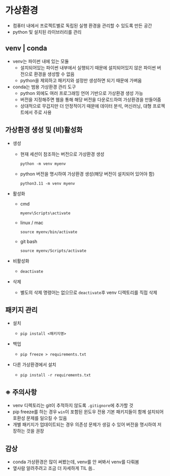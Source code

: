 # 가상환경

- 컴퓨터 내에서 프로젝트별로 독립된 실행 환경을 관리할 수 있도록 만든 공간
- python 및 설치된 라이브러리를 관리



## venv | conda

- venv는 파이썬 내에 있는 모듈
  - 설치되어있는 파이썬 내부에서 실행되기 때문에 설치되어있지 않은 파이썬 버전으로 환경을 생성할 수 없음
  - python을 제외하고 패키지와 설정만 생성하면 되기 때문에 가벼움
- conda는 범용 가상환경 관리 도구
  - python 외에도 여러 프로그래밍 언어 기반으로 가상환경 생성 가능
  - 버전을 지정해주면 웹을 통해 해당 버전을 다운로드하여 가상환경을 만들어줌
  - 상대적으로 무겁지만 더 안정적이기 때문에 데이터 분석, 머신러닝, 대형 프로젝트에서 주로 사용



## 가상환경 생성 및 (비)활성화

- 생성

  - 현재 세션이 참조하는 버전으로 가상환경 생성

    `python -m venv myenv`

  - python 버전을 명시하여 가상환경 생성(해당 버전이 설치되어 있어야 함)

    `python3.11 -m venv myenv`

- 활성화

  - cmd

    `myenv\Scripts\activate`

  - linux / mac

    `source myenv/bin/activate`

  - git bash

    `source myenv/Scripts/activate`

- 비활성화

  - `deactivate`

- 삭제

  - 별도의 삭제 명령어는 없으므로 `deactivate`후 venv 디렉토리를 직접 삭제

  

## 패키지 관리

- 설치

  - `pip install <패키지명>`

- 백업

  - `pip freeze > requirements.txt`

- 다른 가상환경에서 설치

  - `pip install -r requirements.txt`

    

## **※ 주의사항**

- venv 디렉토리는 git이 추적하지 않도록 `.gitignore`에 추가할 것
- pip freeze를 하는 경우 `win`이 포함된 윈도우 전용 기본 패키지들이 함께 설치되어 호환성 문제를 일으킬 수 있음
- 개별 패키지가 업데이트되는 경우 의존성 문제가 생길 수 있어 버전을 명시하여 저장하는 것을 권장



## 감상

- conda 가상환경은 많이 써봤는데, venv를 안 써봐서 venv를 다뤄봄
- 옆사람 알려주려고 조금 더 자세하게 TIL 씀..